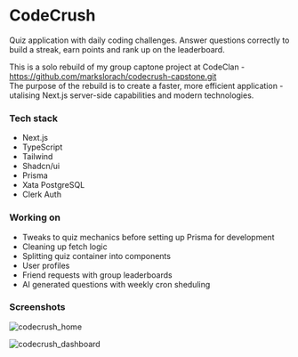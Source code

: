# CodeCrush

Quiz application with daily coding challenges. Answer questions correctly to build a streak, earn points and rank up on the leaderboard.

This is a solo rebuild of my group captone project at CodeClan - https://github.com/markslorach/codecrush-capstone.git
<br>
The purpose of the rebuild is to create a faster, more efficient application - utalising Next.js server-side capabilities and modern technologies.

### Tech stack
- Next.js
- TypeScript
- Tailwind
- Shadcn/ui
- Prisma
- Xata PostgreSQL
- Clerk Auth

### Working on
- Tweaks to quiz mechanics before setting up Prisma for development
- Cleaning up fetch logic
- Splitting quiz container into components
- User profiles
- Friend requests with group leaderboards
- AI generated questions with weekly cron sheduling

### Screenshots
![codecrush_home](https://github.com/markslorach/codecrush/assets/15185553/eaf15e5f-9f33-459d-a84a-3a062c3fbb8f)

![codecrush_dashboard](https://github.com/markslorach/codecrush/assets/15185553/0607aaff-9e56-4d21-9f5c-c9bf292d3c87)

